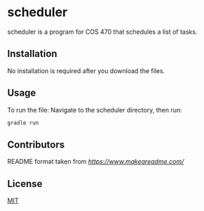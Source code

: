 # scheduler
scheduler is a program for COS 470 that schedules a list of tasks.

## Installation
No installation is required after you download the files.

## Usage
To run the file:
Navigate to the scheduler directory, then run:
```bash
gradle run
```
## Contributors
README format taken from *https://www.makeareadme.com/*

## License
[MIT](*https://choosealicense.com/licenses/mit/*)